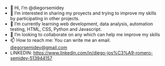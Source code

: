 - 👋 Hi, I’m @diegorsemidey
- 👀 I’m interested in sharing my proyects and trying to improve my skills by participating in other projects.
- 🌱 I’m currently learning web development, data analysis, automation testing, HTML, CSS, Python and Javascript.
- 💞️ I’m looking to collaborate on any which can help me improve my skills
- 📫 How to reach me: You can write me an email. diegorsemidey@gmail.com
- LINKEDIN: https://www.linkedin.com/in/diego-jos%C3%A9-romero-semidey-513944157

<!---
diegorsemidey/diegorsemidey is a ✨ special ✨ repository because its `README.md` (this file) appears on your GitHub profile.
You can click the Preview link to take a look at your changes.
--->
